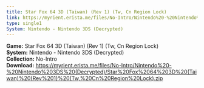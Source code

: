 ```yaml
---
title: Star Fox 64 3D (Taiwan) (Rev 1) (Tw, Cn Region Lock)
link: https://myrient.erista.me/files/No-Intro/Nintendo%20-%20Nintendo%203DS%20(Decrypted)/Star%20Fox%2064%203D%20(Taiwan)%20(Rev%201)%20(Tw,%20Cn%20Region%20Lock).zip
type: single1
System: Nintendo - Nintendo 3DS (Decrypted)
---
```

<b>Game:</b> Star Fox 64 3D (Taiwan) (Rev 1) (Tw, Cn Region Lock)<br>
<b>System:</b> Nintendo - Nintendo 3DS (Decrypted)<br>
<b>Collection:</b> No-Intro<br>
<b>Download:</b> https://myrient.erista.me/files/No-Intro/Nintendo%20-%20Nintendo%203DS%20(Decrypted)/Star%20Fox%2064%203D%20(Taiwan)%20(Rev%201)%20(Tw,%20Cn%20Region%20Lock).zip